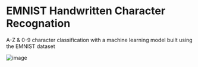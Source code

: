 # EMNIST Handwritten Character Recognation
 A-Z & 0-9 character classification with a machine learning model built using the EMNIST dataset

![image](https://user-images.githubusercontent.com/37351206/122909942-5ae0ca80-d35e-11eb-8af7-d69d6c9ebb70.png)


